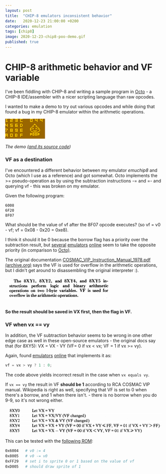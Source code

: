 ```yaml
---
layout: post
title:  "CHIP-8 emulators inconsistent behavior"
date:   2020-12-23 21:00:00 +0200
categories: emulation
tags: [chip8]
image: 2020-12-23-chip8-poo-demo.gif
published: true
---
```


# CHIP-8 arithmetic behavior and VF variable

I've been fiddling with CHIP-8 and writing a sample program in [Octo](http://johnearnest.github.io/Octo/) - a CHIP-8 IDE/assembler with a nicer scripting language than raw opcodes.

I wanted to make a demo to try out various opcodes and while doing that found a bug in my CHIP-8 emulator within the arithmetic operations.

![](2020-12-23-chip8-poo-demo.gif)

_The demo ([and its source code](https://github.com/jborza/emuchip8/blob/master/roms/demo-poo.8o))_

### VF as a destination

I've encountered a different behavior between my emulator _emuchip8_ and Octo (which I use as a reference) and got somewhat. Octo implements the >= pseudo-operation as by using the subtraction instructions -= and =- and querying vf - this was broken on my emulator.

Given the following program:

    6008
    6F20
    8F07

What should be the value of vf after the 8F07 opcode executes? (so vf = v0 - vf; vf = 0x08 - 0x20 = 0xe8).

I think it should it be 0 because the borrow flag has a priority over the subtraction result, but [several](https://github.com/starrhorne/chip8-rust/blob/master/src/processor.rs#L296) [emulators](https://github.com/taniarascia/chip8/blob/master/classes/CPU.js#L271) [online](https://code.austinmorlan.com/austin/chip8-emulator/src/branch/master/Source/Chip8.cpp#L331) seem to take the opposite priority (in comparison to [Octo)](https://github.com/JohnEarnest/Octo/blob/gh-pages/js/emulator.js#L325). 

The original documentation  [COSMAC\_VIP\_Instruction\_Manual\_1978.pdf (archive.org)](https://ia803208.us.archive.org/29/items/bitsavers_rcacosmacCManual1978_6956559/COSMAC_VIP_Instruction_Manual_1978.pdf) says the VF is used for overflow in the arithmetic operations, but I didn't get around to disassembling the original interpreter :).

![](2020-12-23-chip8-manual-2.png)

**So the result should be saved in VX first, then the flag in VF.**

### VF when vx == vy

In addition, the VF subtraction behavior seems to be wrong in one other edge case as well in these open-source emulators - the original docs say that (for 8XY5): VX = VX - VY (VF= 0 if vx < vx; VF = 1 if vx >= vy).

Again, found [emulators](https://github.com/taniarascia/chip8/blob/master/classes/CPU.js#L256) [online](https://github.com/loktar00/chip8/blob/a5137c2a8af2ddc812b35c1a836a6edeac476feb/chip8.js#L228) that implements it as:

```c
vf = vx > vy ? 1 : 0;
```

The code above yields incorrect result in the case when `vx equals vy`.

If `vx == vy` the result in VF **should be 1** according to RCA COSMAC VIP manual. Wikipedia is right as well, specifying that VF is set to 0 when there's a borrow, and 1 when there isn't.  - there is no borrow when you do 9-9, so it's not wrong either.

![](2020-12-23-chip8-manual-1.png)

This can be tested with the [following ROM](https://github.com/jborza/emuchip8/blob/master/roms/test-overflow.ch8):

```sh
0x6004   # v0 := 4
0x8005   # v0 -= v0
0xFF29   # set i to sprite 0 or 1 based on the value of vf
0xD005   # should draw sprite of 1
```